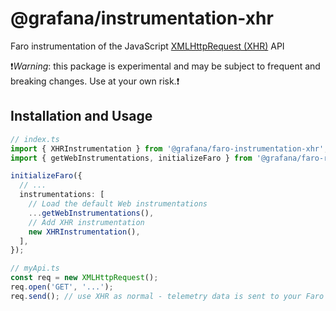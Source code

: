 # @grafana/instrumentation-xhr

Faro instrumentation of the JavaScript [XMLHttpRequest (XHR)](
https://developer.mozilla.org/en-US/docs/Glossary/XMLHttpRequest) API

❗️*Warning*: this package is experimental and may be subject to frequent and breaking changes.
Use at your own risk.❗️

## Installation and Usage

```ts
// index.ts
import { XHRInstrumentation } from '@grafana/faro-instrumentation-xhr';
import { getWebInstrumentations, initializeFaro } from '@grafana/faro-react';

initializeFaro({
  // ...
  instrumentations: [
    // Load the default Web instrumentations
    ...getWebInstrumentations(),
    // Add XHR instrumentation
    new XHRInstrumentation(),
  ],
});

// myApi.ts
const req = new XMLHttpRequest();
req.open('GET', '...');
req.send(); // use XHR as normal - telemetry data is sent to your Faro endpoint
```
